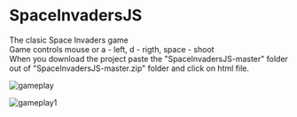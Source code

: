 # SpaceInvadersJS
The clasic Space Invaders game\
Game controls mouse or a - left, d - rigth, space - shoot\
When you download the project paste the "SpaceInvadersJS-master" folder out of "SpaceInvadersJS-master.zip" folder and click on html file.


![gameplay](https://user-images.githubusercontent.com/30271681/42413494-33b2f45c-822a-11e8-9f8b-791aaf391f2f.png)

![gameplay1](https://user-images.githubusercontent.com/30271681/42413495-360f1e56-822a-11e8-857d-a6ba0972de01.png)
